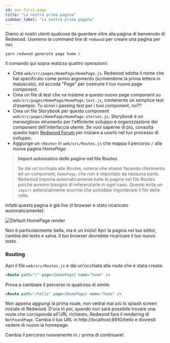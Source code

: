 ```yaml
---
id: our-first-page
title: "La nostra prima pagina"
sidebar_label: "La nostra prima pagina"
---
```


Diamo ai nostri utenti qualcosa da guardare oltre alla pagina di benvenuto di Redwood. Useremo la command line di `redwood` per creare una pagina per noi:

    yarn redwood generate page home /

Il comando qui sopra realizza quattro operazioni:

- Crea `web/src/pages/HomePage/HomePage.js`. Redwood adotta il nome che hai specificato come primo argomento (scrivendone la prima lettera in maiuscolo), ed accoda "Page" per costruire il tuo nuovo page component.
- Crea un file di test che va insieme a questo nuovo page component su `web/src/pages/HomePage/HomePage.test.js`, contenente un semplice test d'esempio. Tu _scrivi_ i passing test per i tuoi component, _no??_
- Crea un file Storybook per questo component `web/src/pages/HomePage/HomePage.stories.js`. Storybook è un meraviglioso strumento per l'efficiente sviluppo e organizzazione dei component dell'interfaccia utente. Se vuoi saperne di più, consulta questo topic [Redwood Forum](https://community.redwoodjs.com/t/how-to-use-the-new-storybook-integration-in-v0-13-0/873) per iniziare a usarlo nel tuo processo di sviluppo.
- Aggiunge un `<Route>` in `web/src/Routes.js` che mappa il percorso `/` alla nuova pagina _HomePage_.

> **Import automatico delle pagine nel file Routes**
> 
> Se dai un'occhiata alle Routes, noterai che stiamo facendo riferimento ad un component, `HomePage`, che non è importato da nessuna parte. Redwood importa automaticamente tutte le pagine nel file Routes poiché avremo bisogno di referenziarle in ogni caso. Questo evita un `import` potenzialmente enorme che potrebbe ingombrare il file delle rotte.

Infatti questa pagina è già live (il browser è stato ricaricato automaticamente):

![Default HomePage render](https://user-images.githubusercontent.com/300/76237559-b760ba80-61eb-11ea-9a77-b5006b03031f.png)

Non è particolarmente bella, ma è un inizio! Apri la pagina nel tuo editor, cambia del testo e salva. Il tuo browser dovrebbe ricaricare il tuo nuovo testo.

### Routing

Apri il file `web/src/Routes.js` e dai un'occhiata alla route che è stata creata:

```html
<Route path="/" page={HomePage} name="home" />
```

Prova a cambiare il percorso in qualcosa di simile:

```html
<Route path="/hello" page={HomePage} name="home" />
```

Non appena aggiungi la prima route, non vedrai mai più lo splash screen iniziale di Redwood. D'ora in poi, quando non sarà possibile trovare una route che corrisponda all'URL richiesto, Redwood farà il rendering di `NotFoundPage`. Cambia il tuo URL in http://localhost:8910/hello e dovresti vedere di nuovo la homepage.

Cambia il percorso nuovamente in `/` prima di continuare!

